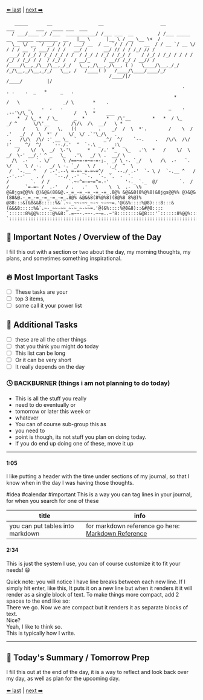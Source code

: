 [⬅️ last](01-01-2021.md) | [next ➡️](01-03-2021.md)

```https://patorjk.com/software/taag/#p=display&f=Slant&t=Friday%2C%20January%201%2C%202021
   _____       __                 __                     __                                      ___        ___   ____ ___  ___
  / ___/____ _/ /___  ___________/ /___ ___  __         / /___ _____  __  ______ ________  __   |__ \      |__ \ / __ \__ \<  /
  \__ \/ __ `/ __/ / / / ___/ __  / __ `/ / / /    __  / / __ `/ __ \/ / / / __ `/ ___/ / / /   __/ /      __/ // / / /_/ // / 
 ___/ / /_/ / /_/ /_/ / /  / /_/ / /_/ / /_/ /    / /_/ / /_/ / / / / /_/ / /_/ / /  / /_/ /   / __/_     / __// /_/ / __// /  
/____/\__,_/\__/\__,_/_/   \__,_/\__,_/\__, ( )   \____/\__,_/_/ /_/\__,_/\__,_/_/   \__, /   /____( )   /____/\____/____/_/   
                                      /____/|/                                      /____/         |/                          
                                                                 .                  . .    .  _   *     _   .
                                                              *          /   \                _/ \       *    .
        _    .  ,   .           .                           _    .   .--'\/\_ \               /   \  *    ___
    *  / \_ *  / \_      _  *        *   /\'__        *   *  / \_    _/ ^      \/\'__        /\/\  /\  __/   \ *
      /    \  /    \,   ((        .    _/  /  \  *'.        /    \  /    .'   _/  /  \  *' /    \/  \/ .`'\_/\   .
 .   /\/\  /\/ :' __ \_  `          _^/  ^/    `--.    .   /\/\  /\/ :' __  ^/  ^/    `--./.'  ^  `-.\ _    _:\ _
    /    \/  \  _/  \-'\      *    /.' ^_   \_   .'\  *   /    \/  \  _/  \-' __/.' ^ _   \_   .'\   _/ \ .  __/ \
  /\  .-   `. \/     \ /==~=-=~=-=-;.  _/ \ -. `_/   \   /\  .-   `. \/     \ / -.   _/ \ -. `_/   \ /    `._/  ^  \
 /  `-.__ ^   / .-'.--\ =-=~_=-=~=^/  _ `--./ .-'  `- \ /  `-.__ ^   / .-'.--'    . /    `--./ .-'  `-.  `-. `.  -  `.
/        `.  / /       `.~-^=-=~=^=.-'      '-._ `._  @/        `.  / /      `=-=~ /  .-'   / .   .'   \    \  \  .-  \%
@&8jgs@@%% @)&@&(88&@.-_=_-=_-=_-=_-=_.8@% &@&&8(8%@%8)&8jgs@@%% @)&@&(88&@.-_=_-=_-=_-=_-=_.8@% &@&&8(8%@%8)(8@%8 8%@)%
@88:::&(&8&&8:::::%&`.~-_~~-~~_~-~_~-~~=.'@(&%::::%@8):::8:::&(&&&8:::::%&`.~-_~~-~~_~-~_~-~~=.'@(&%::::%@8&8)::&#@8::::
`::::::8%@@%:::::@%&8:`.=~~-.~~-.~~=..~'8::::::::&@8:::'`::::::8%@@%:::::@%&8:`.=~~-.~~-.~~=..~'8::::::::&@8:::::&8:::::'
`::::::::::::::::::::::::::::::::::::::::::::::::::::::::::::::::::::::::::::::::::::::::::::::::::::::::::::::::::::::.'
```

## :sunrise_over_mountains: Important Notes / Overview of the Day
I fill this out with a section or two about the day, my morning thoughts, my plans, and sometimes something inspirational.  

## :fire: Most Important Tasks
- [ ] These tasks are your
- [ ] top 3 items,
- [ ] some call it your power list

## :rocket: Additional Tasks
- [ ] these are all the other things
- [ ] that you think you might do today
- [ ] This list can be long
- [ ] Or it can be very short
- [ ] It really depends on the day

### :clock4: BACKBURNER (things i am not planning to do today)
* This is all the stuff you really 
* need to do eventually or 
* tomorrow or later this week or
* whatever
* You can of course sub-group this as
* you need to
* point is though, its not stuff you plan on doing today. 
* If you do end up doing one of these, move it up

---

#### 1:05
I like putting a header with the time under sections of my journal, so that I know when in the day I was having those thoughts.

#idea #calendar #important This is a way you can tag lines in your journal, for when you search for one of these

| title                            | info                                                                                                         |
| -------------------------------- | ------------------------------------------------------------------------------------------------------------ |
| you can put tables into markdown | for markdown reference go here: [Markdown Reference](https://guides.github.com/features/mastering-markdown/) |

#### 2:34
This is just the system I use, you can of course customize it to fit your needs! 😄

Quick note: you will notice I have line breaks between each new line. If I simply hit enter, like this,
It puts it on a new line but when it renders it it will render as a single block of text. To make things more compact, add 2 spaces to the end like so:  
There we go. Now we are compact but it renders it as separate blocks of text.  
Nice?  
Yeah, I like to think so.  
This is typically how I write.  

---

## :stars: Today's Summary / Tomorrow Prep
I fill this out at the end of the day, it is a way to reflect and look back over my day, as well as plan for the upcoming day.

[⬅️ last](01-01-2021.md) | [next ➡️](01-03-2021.md)
